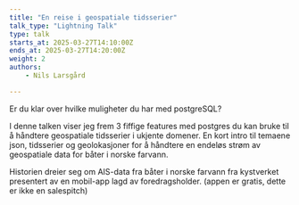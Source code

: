 ```yaml
---
title: "En reise i geospatiale tidsserier"
talk_type: "Lightning Talk"
type: talk
starts_at: 2025-03-27T14:10:00Z
ends_at: 2025-03-27T14:20:00Z
weight: 2
authors:
    - Nils Larsgård

---
```

Er du klar over hvilke muligheter du har med postgreSQL?

I denne talken viser jeg frem 3 fiffige features med postgres du kan bruke til å håndtere geospatiale tidsserier i ukjente domener. En kort intro til temaene json, tidsserier og geolokasjoner for å håndtere en endeløs strøm av geospatiale data for båter i norske farvann.

Historien dreier seg om AIS-data fra båter i norske farvann fra kystverket presentert av en mobil-app lagd av foredragsholder. (appen er gratis, dette er ikke en salespitch)

